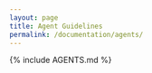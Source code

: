 ```yaml
---
layout: page
title: Agent Guidelines
permalink: /documentation/agents/
---
```


{% include AGENTS.md %}